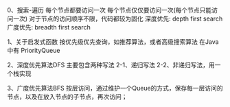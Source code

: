 0、搜索-遍历
每个节点都要访问一次
每个节点仅仅要访问一次(每个节点只能访问一次)
对于节点的访问顺序不限，代码都较为固化
深度优先: depth first search
广度优先: breadth first search

1、关于启发式函数
按优先级优先查询，如推荐算法，或者高级搜索算法
在Java中有 PriorityQueue

2、深度优先算法DFS
主要包含两种写法
2-1、递归写法
2-2、非递归写法，用一个栈实现

3、广度优先算法BFS
按层访问，通过维护一个Queue的方式，保存每一层访问的节点，以及在放入节点的子节点，再次访问；
